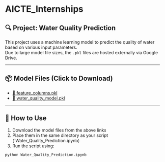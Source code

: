 # AICTE_Internships

## 🔍 Project: Water Quality Prediction

This project uses a machine learning model to predict the quality of water based on various input parameters.  
Due to large model file sizes, the `.pkl` files are hosted externally via Google Drive.

---

## 📦 Model Files (Click to Download)

- [📁 feature_columns.pkl](https://drive.google.com/uc?export=download&id=19a2ZHp8VQkHZNR5YmQxb6_AZzsEdPvIs)
- [📁 water_quality_model.pkl](https://drive.google.com/uc?export=download&id=1kytdFzypSqbZijsNjC4aIqit8HD9D1-d)

---

## 🚀 How to Use

1. Download the model files from the above links
2. Place them in the same directory as your script (`Water_Quality_Prediction.ipynb)
3. Run the script using:

```bash
python Water_Quality_Prediction.ipynb
